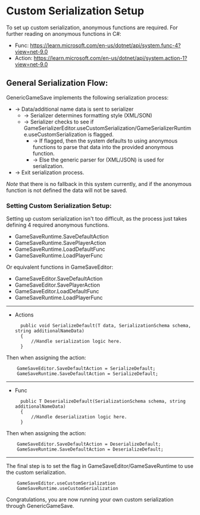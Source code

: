 # Custom Serialization Setup

To set up custom serialization, anonymous functions are required. 
For further reading on anonymous functions in C#: 
- Func: https://learn.microsoft.com/en-us/dotnet/api/system.func-4?view=net-9.0
 - Action: https://learn.microsoft.com/en-us/dotnet/api/system.action-1?view=net-9.0

## General Serialization Flow: 

GenericGameSave implements the following serialization process: 
- -> Data/additional name data is sent to serializer
    - -> Serializer determines formatting style (XML/SON)
    - -> Serializer checks to see if GameSerializerEditor.useCustomSerialization/GameSerializerRuntime.useCustomSerialization is flagged.
        - ->  If flagged, then the system defaults to using anonymous functions to parse that data into the provided anonymous function.
        - -> Else the generic parser for (XML/JSON) is used for serialization. 
- -> Exit serialization process. 

*Note* that there is no fallback in this system currently, and if the anonymous function is not defined the data will not be saved. 

### Setting Custom Serialization Setup: 

Setting up custom serialization isn't too difficult, as the process just takes defining 4 required anonymous functions.
* GameSaveRuntime.SaveDefaultAction
* GameSaveRuntime.SavePlayerAction
* GameSaveRuntime.LoadDefaultFunc
* GameSaveRuntime.LoadPlayerFunc

Or equivalent functions in GameSaveEditor: 
* GameSaveEditor.SaveDefaultAction
* GameSaveEditor.SavePlayerAction
* GameSaveEditor.LoadDefaultFunc
* GameSaveRuntime.LoadPlayerFunc


---

- Actions

        public void SerializeDefault(T data, SerializationSchema schema, string additionalNameData)
        {
            //Handle serialization logic here. 
        }

Then when assigning the action:
        
        GameSaveEditor.SaveDefaultAction = SerializeDefault;
        GameSaveRuntime.SaveDefaultAction = SerializeDefault;
___

- Func

        public T DeserializeDefault(SerializationSchema schema, string additionalNameData)
        {
            //Handle deserialization logic here. 
        }

Then when assigning the action:
        
        GameSaveEditor.SaveDefaultAction = DeserializeDefault;
        GameSaveRuntime.SaveDefaultAction = DeserializeDefault;
___
The final step is to set the flag in GameSaveEditor/GameSaveRuntime to use the custom serialization. 

        GameSaveEditor.useCustomSerialization
        GameSaveRuntime.useCustomSerialization

Congratulations, you are now running your own custom serialization through GenericGameSave.